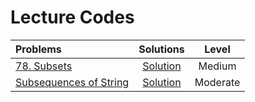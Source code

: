 # Lecture Codes

|  Problems  |  Solutions  |  Level  |
|:-----------|:------------:|:------:|
|  [78. Subsets](https://leetcode.com/problems/subsets/description/)  |  [Solution]()  |  Medium  |
|  [Subsequences of String](https://www.codingninjas.com/studio/problems/subsequences-of-string_985087)  |  [Solution]()  |  Moderate  |